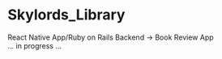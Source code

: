 # Skylords_Library
React Native App/Ruby on Rails Backend -> Book Review App 
<br />
... in progress ...
